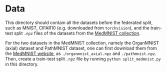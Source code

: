 # Data

This directory should contain all the datasets before the federated split, such as MNIST, CIFAR10 (e.g. downloaded from `torchvision`), and the train-test split `.npz` files of the datasets from the [MedMNIST collection](https://arxiv.org/abs/2110.14795).

For the two datasets in the MedMNIST collection, namely the OrganMNIST (axial) dataset and PathMNIST dataset, one can first download them from the [MedMNIST website](https://medmnist.com/), as `./organmnist_axial.npz` and `./pathmnist.npz`. Then, create a train-test split `.npz` file by running `python split_medmnist.py` in this directory.

